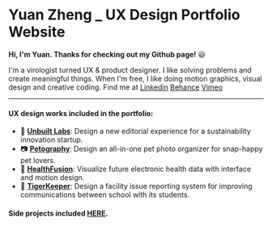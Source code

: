 # Yuan Zheng _ UX Design Portfolio Website


**Hi, I'm Yuan. Thanks for checking out my Github page!** :smiley:

I'm a virologist turned UX & product designer. I like solving problems and create meaningful things. When I'm free, I like doing motion graphics, visual design and creative coding. Find me at [Linkedin](https://www.linkedin.com/in/yuanzdesign/) [Behance](https://www.behance.net/yuanzdesign) [Vimeo](https://vimeo.com/yuanzdesign)

---
#### UX design works included in the portfolio:
* :seedling:  **[Unbuilt Labs]( http://www.yzcanvas.com/UnbuiltLabs.html)**: Design a new editorial experience for a sustainability innovation startup.
* :camera:  **[Petography](http://www.yzcanvas.com/Petography.html)**: Design an all-in-one pet photo organizer for snap-happy pet lovers. 
* :hospital:  **[HealthFusion](http://www.yzcanvas.com/HealthFusion.html)**: Visualize future electronic health data with interface and motion design.
* :hammer:  **[TigerKeeper](http://www.yzcanvas.com/FMS.html)**: Design a facility issue reporting system for improving communications between school with its students.

#### Side projects included [HERE](http://www.yzcanvas.com/index.html#bsidePage).


